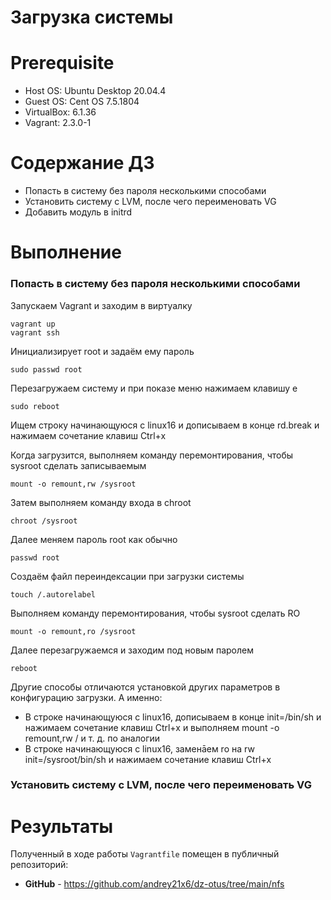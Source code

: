 # Загрузка системы

# **Prerequisite**
- Host OS: Ubuntu Desktop 20.04.4
- Guest OS: Cent OS 7.5.1804
- VirtualBox: 6.1.36
- Vagrant: 2.3.0-1

# **Содержание ДЗ**

* Попасть в систему без пароля несколькими способами
* Установить систему с LVM, после чего переименовать VG
* Добавить модуль в initrd


# **Выполнение**

### Попасть в систему без пароля несколькими способами

Запускаем Vagrant и заходим в виртуалку
```
vagrant up
vagrant ssh
```

Инициализирует root и задаём ему пароль
```
sudo passwd root
```

Перезагружаем систему и при показе меню нажимаем клавишу е
```
sudo reboot
```

Ищем строку начинающуюся с linux16 и дописываем в конце rd.break и нажимаем сочетание клавиш Сtrl+x

Когда загрузится, выполняем команду перемонтирования, чтобы sysroot сделать записываемым
```
mount -o remount,rw /sysroot
```

Затем выполняем команду входа в chroot
```
chroot /sysroot
```

Далее меняем пароль root как обычно
```
passwd root
```

Создаём файл переиндексации при загрузки системы
```
touch /.autorelabel
```

Выполняем команду перемонтирования, чтобы sysroot сделать RO
```
mount -o remount,ro /sysroot
```

Далее перезагружаемся и заходим под новым паролем
```
reboot
```

Другие способы отличаются установкой других параметров в конфигурацию загрузки. А именно:
* В строке начинающуюся с linux16, дописываем в конце init=/bin/sh и нажимаем сочетание клавиш Сtrl+x и выполняем mount -o remount,rw / и т. д. по аналогии
* В строке начинающуюся с linux16, заменāем ro на rw init=/sysroot/bin/sh и нажимаем сочетание клавиш Сtrl+x


### Установить систему с LVM, после чего переименовать VG












# **Результаты**

Полученный в ходе работы `Vagrantfile` помещен в публичный репозиторий:
- **GitHub** - https://github.com/andrey21x6/dz-otus/tree/main/nfs

